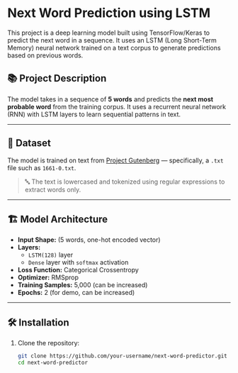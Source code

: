 # Next Word Prediction using LSTM

This project is a deep learning model built using TensorFlow/Keras to predict the next word in a sequence. It uses an LSTM (Long Short-Term Memory) neural network trained on a text corpus to generate predictions based on previous words.


## 📚 Project Description

The model takes in a sequence of **5 words** and predicts the **next most probable word** from the training corpus. It uses a recurrent neural network (RNN) with LSTM layers to learn sequential patterns in text.

---

## 📁 Dataset

The model is trained on text from [Project Gutenberg](https://www.gutenberg.org/) — specifically, a `.txt` file such as `1661-0.txt`.

> 🔤 The text is lowercased and tokenized using regular expressions to extract words only.

---

## 🏗️ Model Architecture

- **Input Shape:** (5 words, one-hot encoded vector)
- **Layers:**
  - `LSTM(128)` layer
  - `Dense` layer with `softmax` activation
- **Loss Function:** Categorical Crossentropy
- **Optimizer:** RMSprop
- **Training Samples:** 5,000 (can be increased)
- **Epochs:** 2 (for demo, can be increased)

---

## 🛠️ Installation

1. Clone the repository:
   ```bash
   git clone https://github.com/your-username/next-word-predictor.git
   cd next-word-predictor

